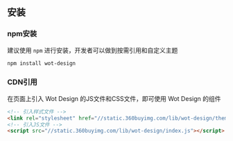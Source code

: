 ## 安装

### npm安装

建议使用 `npm` 进行安装，开发者可以做到按需引用和自定义主题

```bash
npm install wot-design
```

### CDN引用

在页面上引入 Wot Design 的JS文件和CSS文件，即可使用 Wot Design 的组件

```html
<!-- 引入样式文件 -->
<link rel="stylesheet" href="//static.360buyimg.com/lib/wot-design/theme-default/index.css">
<!-- 引入JS文件 -->
<script src="//static.360buyimg.com/lib/wot-design/index.js"></script>
```
